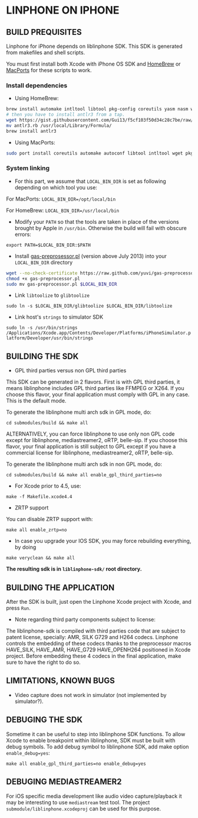 # LINPHONE ON IPHONE

## BUILD PREQUISITES

Linphone for iPhone depends on liblinphone SDK. This SDK is generated from makefiles and shell scripts.

You must first install both Xcode with iPhone OS SDK and [HomeBrew](brew.sh) or [MacPorts](www.macports.org) for these scripts to work.

### Install dependencies

* Using HomeBrew:

```sh
brew install automake intltool libtool pkg-config coreutils yasm nasm wget imagemagick
# then you have to install antlr3 from a tap.
wget https://gist.githubusercontent.com/Gui13/f5cf103f50d34c28c7be/raw/f50242f5e0c3a6d25ed7fca1462bce3a7b738971/antlr3.rb
mv antlr3.rb /usr/local/Library/Formula/
brew install antlr3
```

* Using MacPorts:

```sh
sudo port install coreutils automake autoconf libtool intltool wget pkgconfig cmake gmake yasm nasm grep doxygen ImageMagick optipng antlr3
```

### System linking

* For this part, we assume that `LOCAL_BIN_DIR` is set as following depending on which tool you use:

 For MacPorts: `LOCAL_BIN_DIR=/opt/local/bin`

 For HomeBrew: `LOCAL_BIN_DIR=/usr/local/bin`

* Modify your `PATH` so that the tools are taken in place of the versions brought by Apple in `/usr/bin`. Otherwise the build will fail with obscure errors:

 `export PATH=$LOCAL_BIN_DIR:$PATH`

* Install [gas-preprosessor.pl](http://github.com/yuvi/gas-preprocessor/) (version above July 2013) into your `LOCAL_BIN_DIR` directory

 ```sh
 wget --no-check-certificate https://raw.github.com/yuvi/gas-preprocessor/master/gas-preprocessor.pl
 chmod +x gas-preprocessor.pl
 sudo mv gas-preprocessor.pl $LOCAL_BIN_DIR
 ```

* Link `libtoolize` to `glibtoolize`

 `sudo ln -s $LOCAL_BIN_DIR/glibtoolize $LOCAL_BIN_DIR/libtoolize`

* Link host's `strings` to simulator SDK

 `sudo ln -s /usr/bin/strings /Applications/Xcode.app/Contents/Developer/Platforms/iPhoneSimulator.platform/Developer/usr/bin/strings`


## BUILDING THE SDK

* GPL third parties versus non GPL third parties

 This SDK can be generated in 2 flavors. First is with GPL third parties, it means liblinphone includes GPL third parties like FFMPEG or X264.
 If you choose this flavor, your final application must comply with GPL in any case. This is the default mode.

 To generate the liblinphone multi arch sdk in GPL mode, do:

 `cd submodules/build && make all`

 ALTERNATIVELY, you can force liblinphone to use only non GPL code except for liblinphone, mediastreamer2, oRTP, belle-sip.
 If you choose this flavor, your final application  is still subject to GPL except if you have a commercial license for liblinphone, mediastreamer2, oRTP, belle-sip.

 To generate the liblinphone multi arch sdk in non GPL mode, do:

 `cd submodules/build && make all enable_gpl_third_parties=no`

* For Xcode prior to 4.5, use:

 `make -f Makefile.xcode4.4`

* ZRTP support

 You can disable ZRTP support with:

 `make all enable_zrtp=no`

* In case you upgrade your IOS SDK, you may force rebuilding everything, by doing

 `make veryclean && make all`

**The resulting sdk is in `liblinphone-sdk/` root directory.**

## BUILDING THE APPLICATION

After the SDK is built, just open the Linphone Xcode project with Xcode, and press `Run`.

* Note regarding third party components subject to license:

 The liblinphone-sdk is compiled with third parties code that are subject to patent license, specially: AMR, SILK G729 and H264 codecs.
 Linphone controls the embedding of these codecs thanks to the preprocessor macros HAVE_SILK, HAVE_AMR, HAVE_G729 HAVE_OPENH264 positioned in Xcode project.
 Before embedding these 4 codecs in the final application, make sure to have the right to do so.

## LIMITATIONS, KNOWN BUGS

* Video capture does not work in simulator (not implemented by simulator?).

## DEBUGING THE SDK

Sometime it can be useful to step into liblinphone SDK functions. To allow Xcode to enable breakpoint within liblinphone, SDK must be built with debug symbols.
To add debug symbol to liblinphone SDK, add make option `enable_debug=yes`:

`make all enable_gpl_third_parties=no enable_debug=yes`

## DEBUGING MEDIASTREAMER2

For iOS specific media development like audio video capture/playback it may be interesting to use `mediastream` test tool.
The project `submodule/liblinphone.xcodeproj` can be used for this purpose.
